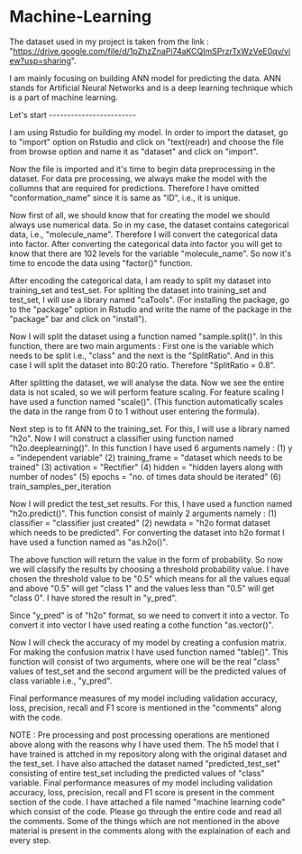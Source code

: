 # Machine-Learning

The dataset used in my project is taken from the link : "https://drive.google.com/file/d/1pZhzZnaPi74aKCQImSPrzrTxWzVeE0qv/view?usp=sharing".

I am mainly focusing on building ANN model for predicting the data. ANN stands for Artificial Neural Networks and is a deep learning technique which is a part of machine learning. 

Let's start ------------------------

I am using Rstudio for building my model. In order to import the dataset, go to "import" option on Rstudio and click on "text(readr) and choose the file from browse option and name it as "dataset" and click on "import".

Now the file is imported and it's time to begin data preprocessing in the dataset. For data pre processing, we always make the model with the collumns that are required for predictions. Therefore I have omitted "conformation_name" since it is same as "ID", i.e., it is unique.

Now first of all, we should know that for creating the model we should always use numerical data. So in my case, the dataset contains categorical data, i.e., "molecule_name". Therefore I will convert the categorical data into factor. After converting the categorical data into factor you will get to know that there are 102 levels for the variable "molecule_name". So now it's time to encode the data using "factor()" function.

After encoding the categorical data, I am ready to split my dataset into training_set and test_set. For spliting the dataset into training_set and test_set, I will use a library named "caTools". (For installing the package, go to the "package" option in Rstudio and write the name of the package in the "package" bar and click on "install"). 

Now I will split the dataset using a function named "sample.split()". In this function, there are two main arguments : First one is the variable which needs to be split i.e., "class" and the next is the "SplitRatio". And in this case I will split the dataset into 80:20 ratio. Therefore "SplitRatio = 0.8".

After splitting the dataset, we will analyse the data. Now we see the entire data is not scaled, so we will perform feature scaling. For feature scaling I have used a function named "scale()". (This function automatically scales the data in the range from 0 to 1 without user entering the formula).

Next step is to fit ANN to the training_set. For this, I will use a library named "h2o". Now I will construct a classifier using function named "h2o.deeplearning()". In this function I have used 6 arguments namely  :  (1) y = "independent variable"
                                                                                (2) training_frame = "dataset which needs to be trained"
                                                                                (3) activation = "Rectifier"
                                                                                (4) hidden = "hidden layers along with number of nodes"
                                                                                (5) epochs = "no. of times data should be iterated"
                                                                                (6) train_samples_per_iteration

Now I will predict the test_set results. For this, I have used a function named "h2o.predict()". This function consist of mainly 2 arguments namely  :  (1) classifier = "classifier just created"
                     (2) newdata = "h2o format dataset which needs to be predicted". For converting the dataset into h2o format I have                                      used a function named as "as.h2o()".
                                                                               
The above function will return the value in the form of probability. So now we will classify the results by choosing a threshold probability value. I have chosen the threshold value to be "0.5" which means for all the values equal and above "0.5" will get "class 1" and the values less than "0.5" will get "class 0". I have stored the result in "y_pred".

Since "y_pred" is of "h2o" format, so we need to convert it into a vector. To convert it into vector I have used reating a cothe function "as.vector()".

Now I will check the accuracy of my model by creating a confusion matrix. For making the confusion matrix I have used function named "table()". This function will consist of two arguments, where one will be the real "class" values of test_set and the second argument will be the predicted values of class variable i.e., "y_pred".

Final performance measures of my model including validation accuracy, loss, precision, recall and F1 score is mentioned in the "comments" along with the code.

NOTE  :  Pre processing and post processing operations are mentioned above along with the reasons why I have used them.
         The h5 model that I have trained is attched in my repository along with the original dataset and the test_set.
         I have also attached the dataset named "predicted_test_set" consisting of entire test_set including the predicted values of              "class" variable.
         Final performance measures of my model including validation accuracy, loss, precision, recall and F1 score is present in the            comment section of the code.
         I have attached a file named "machine learning code" which consist of the code.
         Please go through the entire code and read all the comments. Some of the things which are not mentioned in the above material            is present in the comments along with the explaination of each and every step. 
         
